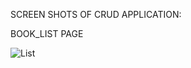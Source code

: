 
SCREEN SHOTS OF CRUD APPLICATION:

BOOK_LIST PAGE

![List](https://github.com/Jusaila/Library-Management-CRUD-PHP-MYSQL/assets/100611092/62957c9e-9753-43f4-bf7a-db3f8a4a5e2b)
